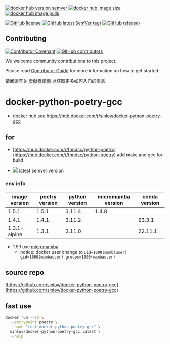 
[![docker hub version semver](https://img.shields.io/docker/v/sinlov/docker-python-poetry-gcc?sort=semver)](https://hub.docker.com/r/sinlov/docker-python-poetry-gcc/tags?page=1&ordering=last_updated)
[![docker hub image size](https://img.shields.io/docker/image-size/sinlov/docker-python-poetry-gcc)](https://hub.docker.com/r/sinlov/docker-python-poetry-gcc)
[![docker hub image pulls](https://img.shields.io/docker/pulls/sinlov/docker-python-poetry-gcc)](https://hub.docker.com/r/sinlov/docker-python-poetry-gcc/tags?page=1&ordering=last_updated)

[![GitHub license](https://img.shields.io/github/license/sinlov/docker-python-poetry-gcc)](https://github.com/sinlov/docker-python-poetry-gcc)
[![GitHub latest SemVer tag)](https://img.shields.io/github/v/tag/sinlov/docker-python-poetry-gcc)](https://github.com/sinlov/docker-python-poetry-gcc/tags)
[![GitHub release)](https://img.shields.io/github/v/release/sinlov/docker-python-poetry-gcc)](https://github.com/sinlov/docker-python-poetry-gcc/releases)

## Contributing

[![Contributor Covenant](https://img.shields.io/badge/contributor%20covenant-v1.4-ff69b4.svg)](.github/CONTRIBUTING_DOC/CODE_OF_CONDUCT.md)
[![GitHub contributors](https://img.shields.io/github/contributors/sinlov/docker-python-poetry-gcc)](https://github.com/sinlov/docker-python-poetry-gcc/graphs/contributors)

We welcome community contributions to this project.

Please read [Contributor Guide](.github/CONTRIBUTING_DOC/CONTRIBUTING.md) for more information on how to get started.

请阅读有关 [贡献者指南](.github/CONTRIBUTING_DOC/zh-CN/CONTRIBUTING.md) 以获取更多如何入门的信息


# docker-python-poetry-gcc

- docker hub see https://hub.docker.com/r/sinlov/docker-python-poetry-gcc

## for

- [https://hub.docker.com/r/fnndsc/python-poetry](https://hub.docker.com/r/fnndsc/python-poetry) add make and gcc for build

- [![](https://img.shields.io/docker/v/fnndsc/python-poetry?label=python-poetry&style=social)](https://hub.docker.com/r/fnndsc/python-poetry/tags) latest semver version

### env info

| image version | poetry version | python version | micromamba version | conda version |
| ------------- | -------------- | -------------- | ------------------ | ------------- |
| 1.5.1         | 1.5.1          | 3.11.4         | 1.4.8              |               |
| 1.4.1         | 1.4.1          | 3.11.2         |                    | 23.3.1        |
| 1.3.1-alpine  | 1.3.1          | 3.11.0         |                    | 22.11.1       |

- 1.5.1 use [micromamba](https://mamba.readthedocs.io/en/latest/installation/micromamba-installation.html#docker-images)
  - notice: docker user change to `uid=1000(mambauser) gid=1000(mambauser) groups=1000(mambauser)`

## source repo

[https://github.com/sinlov/docker-python-poetry-gcc](https://github.com/sinlov/docker-python-poetry-gcc)

## fast use

```sh
docker run --rm \
  --entrypoint poetry \
  --name "test-docker-python-poetry-gcc" \
  sinlov/docker-python-poetry-gcc:latest \
  --help
```
